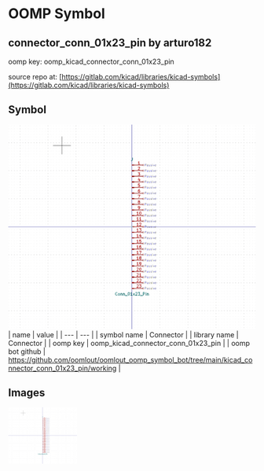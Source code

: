 # OOMP Symbol  
## connector_conn_01x23_pin  by arturo182  
  
oomp key: oomp_kicad_connector_conn_01x23_pin  
  
source repo at: [https://gitlab.com/kicad/libraries/kicad-symbols](https://gitlab.com/kicad/libraries/kicad-symbols)  
## Symbol  
  
[![working.png](working_600.png)](working.png)  
| name | value | 
| --- | --- | 
| symbol name | Connector | 
| library name | Connector | 
| oomp key | oomp_kicad_connector_conn_01x23_pin | 
| oomp bot github | https://github.com/oomlout/oomlout_oomp_symbol_bot/tree/main/kicad_connector_conn_01x23_pin/working | 
## Images  
  
[![working.png](working_140.png)](working.png)  
